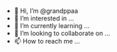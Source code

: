 - 👋 Hi, I’m @grandppaa
- 👀 I’m interested in ...
- 🌱 I’m currently learning ...
- 💞️ I’m looking to collaborate on ...
- 📫 How to reach me ...

<!---
grandppaa/grandppaa is a ✨ special ✨ repository because its `README.md` (this file) appears on your GitHub profile.
You can click the Preview link to take a look at your changes.
--->
